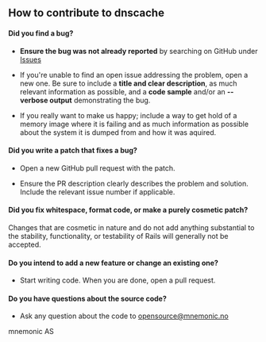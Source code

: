 ## How to contribute to dnscache

#### **Did you find a bug?**

* **Ensure the bug was not already reported** by searching on GitHub under [Issues](https://github.com/mnemonic-no/dnscache/issues)

* If you're unable to find an open issue addressing the problem, open a new one. Be sure to include a **title and clear description**, as much relevant information as possible, and a **code sample** and/or an **--verbose output** demonstrating the bug.

* If you really want to make us happy; include a way to get hold of a memory image where it is failing and as much information as possible about the system it is dumped from and how it was aquired.

#### **Did you write a patch that fixes a bug?**

* Open a new GitHub pull request with the patch.

* Ensure the PR description clearly describes the problem and solution. Include the relevant issue number if applicable.

#### **Did you fix whitespace, format code, or make a purely cosmetic patch?**

Changes that are cosmetic in nature and do not add anything substantial to the stability, functionality, or testability of Rails will generally not be accepted.

#### **Do you intend to add a new feature or change an existing one?**

* Start writing code. When you are done, open a pull request.

#### **Do you have questions about the source code?**

* Ask any question about the code to opensource@mnemonic.no

mnemonic AS
